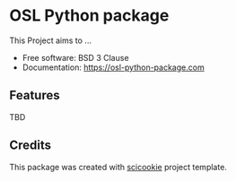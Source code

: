 # OSL Python package

This Project aims to ...

* Free software: BSD 3 Clause
* Documentation: https://osl-python-package.com

## Features

TBD

## Credits

This package was created with
[scicookie](https://github.com/osl-incubator/scicookie) project template.
